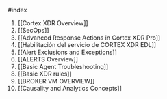 #index 

1. [[Cortex XDR Overview]]
2. [[SecOps]]
3. [[Advanced Response Actions in Cortex XDR Pro]]
4. [[Habilitación del servicio de CORTEX XDR EDL]]
5. [[Alert Exclusions and Exceptions]]
6. [[ALERTS Overview]]
7. [[Basic Agent Troubleshooting]]
8. [[Basic XDR rules]]
9. [[BROKER VM OVERVIEW]]
10. [[Causality and Analytics Concepts]]
